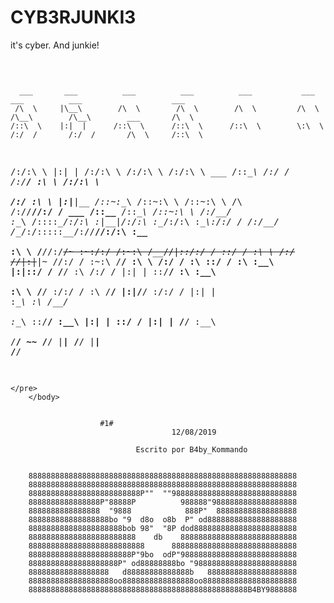 # CYB3RJUNKI3
it's cyber. And junkie!
	<body>
		<pre>


      ___       ___          ___          ___          ___           ___       ___          ___                    ___     
     /\  \     |\__\        /\  \        /\  \        /\  \         /\  \     /\__\        /\__\        ___       /\  \    
    /::\  \    |:|  |      /::\  \      /::\  \      /::\  \        \:\  \   /:/  /       /:/  /       /\  \     /::\  \   
   /:/\:\  \   |:|  |     /:/\:\  \    /:/\:\  \    /:/\:\  \   ___ /::\__\ /:/  /       /:/__/        \:\  \   /:/\:\  \  
  /:/  \:\  \  |:|__|__  /::\~\:\__\  /::\~\:\  \  /::\~\:\  \ /\  /:/\/__//:/  /  ___  /::\__\____    /::\__\ /::\~\:\  \ 
 /:/__/ \:\__\ /::::\__\/:/\:\ \:|__|/:/\:\ \:\__\/:/\:\ \:\__\\:\/:/  /  /:/__/  /\__\/:/\:::::\__\__/:/\/__//:/\:\ \:\__\
 \:\  \  \/__//:/~~/~   \:\~\:\/:/  /\:\~\:\ \/__/\/_|::\/:/  / \::/  /   \:\  \ /:/  /\/_|:|~~|~  /\/:/  /   \:\~\:\ \/__/
  \:\  \     /:/  /      \:\ \::/  /  \:\ \:\__\     |:|::/  /   \/__/     \:\  /:/  /    |:|  |   \::/__/     \:\ \:\__\  
   \:\  \    \/__/        \:\/:/  /    \:\ \/__/     |:|\/__/               \:\/:/  /     |:|  |    \:\__\      \:\ \/__/  
    \:\__\                 \::/__/      \:\__\       |:|  |                  \::/  /      |:|  |     \/__/       \:\__\    
     \/__/                  ~~           \/__/        \|__|                   \/__/        \|__|                  \/__/    


	</pre>
		</body>
					

					    #1#
                                        12/08/2019
                                  
                                Escrito por B4by_Kommando

                                           
		888888888888888888888888888888888888888888888888888888888888
		888888888888888888888888888888888888888888888888888888888888
		8888888888888888888888888P""  ""9888888888888888888888888888
		8888888888888888P"88888P          988888"9888888888888888888
		8888888888888888  "9888            888P"  888888888888888888
		888888888888888888bo "9  d8o  o8b  P" od88888888888888888888
		888888888888888888888bob 98"  "8P dod88888888888888888888888
		888888888888888888888888    db    88888888888888888888888888
		88888888888888888888888888      8888888888888888888888888888
		88888888888888888888888P"9bo  odP"98888888888888888888888888
		88888888888888888888P" od88888888bo "98888888888888888888888
		888888888888888888   d88888888888888b   88888888888888888888
		8888888888888888888oo8888888888888888oo888888888888888888888
		8888888888888888888888888888888888888888888888888B4BY9888888

